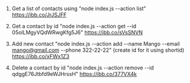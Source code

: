 1. Get a list of contacts using "node index.js --action list"
  https://ibb.co/JrJSJFF
  
2. Get a contact by id "node index.js --action get --id 05olLMgyVQdWRwgKfg5J6"
  https://ibb.co/sVsSNVN
  
3. Add new contact "node index.js --action add --name Mango --email mango@gmail.com --phone 322-22-22" (create id for it using shortid)
  https://ibb.co/xFWx1Z3
  
4. Delete a contact by id "node index.js --action remove --id qdggE76Jtbfd9eWJHrssH"
  https://ibb.co/377VX4k
